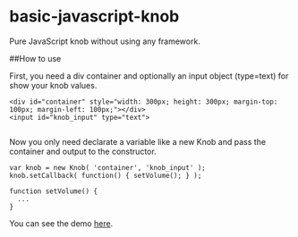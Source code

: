 basic-javascript-knob
=====================

Pure JavaScript knob without using any framework.

##How to use

First, you need a div container and optionally an input object (type=text) for show your knob values.

```
<div id="container" style="width: 300px; height: 300px; margin-top: 100px; margin-left: 100px;"></div>
<input id="knob_input" type="text">
        
```

Now you only need declarate a variable like a new Knob and pass the container and output to the constructor.

```
var knob = new Knob( 'container', 'knob_input' );
knob.setCallback( function() { setVolume(); } );

function setVolume() {
  ...
}
```


You can see the demo [here](file:///Users/BuiltByEdgar/Documents/Proyectos/LAB/HTML5%20Canvas%20Knob/index.html).
